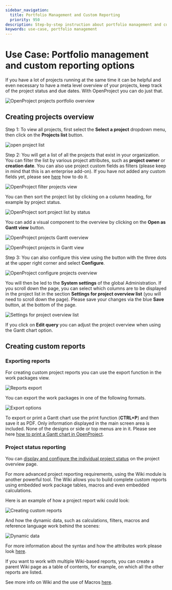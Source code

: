 ```yaml
---
sidebar_navigation:
  title: Portfolio Management and Custom Reporting
  priority: 950
description: Step-by-step instruction about portfolio management and custom reporting
keywords: use-case, portfolio management
---
```


# Use Case: Portfolio management and custom reporting options

If you have a lot of projects running at the same time it can be helpful and even necessary to have a meta level overview of your projects, keep track of the project status and due dates. With OpenProject you can do just that.

![OpenProject projects portfolio overview](openproject_projects_overview.png)

## Creating projects overview

Step 1: To view all projects, first select the **Select a project** dropdown menu, then click on the **Projects list** button.

![open project list](openproject_select_projects_list.png)

Step 2: You will get a list of all the projects that exist in your organization. You can filter the list by various project attributes, such as **project owner** or **creation date**. You can also use project custom fields as filters (please keep in mind that this is an enterprise add-on).  If you have not added any custom fields yet, please see [here](../../system-admin-guide/custom-fields/) how to do it.

![OpenProject filter projects view](openproject_filter_projects.png)

You can then sort the project list by clicking on a column heading, for example by project status.

![OpenProject sort project list by status](sort_by_status.png)

You can add a visual component to the overview by clicking on the **Open as Gantt view** button.

![OpenProject projects Gantt overview](open_as_gantt_view.png)

![OpenProject projects in Gantt view](gantt_view.png)

Step 3: You can also configure this view using the button with the three dots at the upper right corner and select **Configure**.

![OpenProject configure projects overview](openrpoject_configure_projects_overview.png)

You will then be led to the **System settings** of the global Administration. If you scroll down the page, you can select which columns are to be displayed in the project list in the section **Settings for project overview list** (you will need to scroll down the page). Please save your changes via the blue **Save** button, at the bottom of the page.

![Settings for project overview list](openproject_settings_for_project_overview_list.png)

If you click on **Edit query** you can adjust the project overview when using the Gantt chart option.

## Creating custom reports

### Exporting reports

For creating custom project reports you can use the export function in the work packages view.

![Reports export](openproject_export.png)

You can export the work packages in one of the following formats.

![Export options](export_options.png)

To export or print a Gantt chart use the print function (**CTRL+P**) and then save it as PDF. Only information displayed in the main screen area is included. None of the designs or side or top menus are in it. Please see here [how to print a Gantt chart in OpenProject](../../user-guide/gantt-chart/#how-to-print-a-gantt-chart).

### Project status reporting

You can [display and configure the individual project status](../../user-guide/projects/project-status/) on the project overview page.

For more advanced project reporting requirements, using the Wiki module is another powerful tool. The Wiki allows you to build complete custom reports using embedded work package tables, macros and even embedded calculations.

Here is an example of how a project report wiki could look:

![Creating custom reports](Wiki.png)

And how the dynamic data, such as calculations, filters, macros and reference language work behind the scenes:

![Dynamic data](openproject_wiki_editing.png)

For more information about the syntax and how the attributes work please look [here](../../user-guide/wysiwyg/).

If you want to work with multiple Wiki-based reports, you can create a parent Wiki page as a table of contents, for example, on which all the other reports are listed.

See more info on Wiki and the use of Macros [here](../../user-guide/wiki/).
